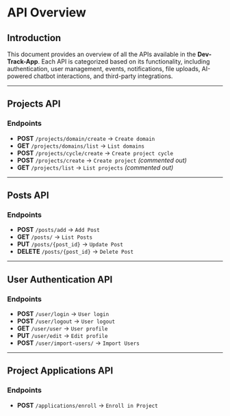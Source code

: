 # API Overview

## Introduction

This document provides an overview of all the APIs available in the **Dev-Track-App**. Each API is categorized based on its functionality, including authentication, user management, events, notifications, file uploads, AI-powered chatbot interactions, and third-party integrations.

---

## **Projects API**

### **Endpoints**

- **POST** `/projects/domain/create` → `Create domain`
- **GET** `/projects/domains/list` → `List domains`
- **POST** `/projects/cycle/create` → `Create project cycle`
- **POST** `/projects/create` → `Create project` _(commented out)_
- **GET** `/projects/list` → `List projects` _(commented out)_

---

## **Posts API**

### **Endpoints**

- **POST** `/posts/add` → `Add Post`
- **GET** `/posts/` → `List Posts`
- **PUT** `/posts/{post_id}` → `Update Post`
- **DELETE** `/posts/{post_id}` → `Delete Post`

---

## **User Authentication API**

### **Endpoints**

- **POST** `/user/login` → `User login`
- **POST** `/user/logout` → `User logout`
- **GET** `/user/user` → `User profile`
- **PUT** `/user/edit` → `Edit profile`
- **POST** `/user/import-users/` → `Import Users`

---

## **Project Applications API**

### **Endpoints**

- **POST** `/applications/enroll` → `Enroll in Project`
